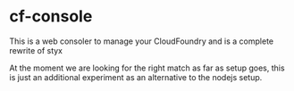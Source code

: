 cf-console
==========

This is a web consoler to manage your CloudFoundry and is a complete rewrite of styx

At the moment we are looking for the right match as far as setup goes, this is just an additional experiment
as an alternative to the nodejs setup.
